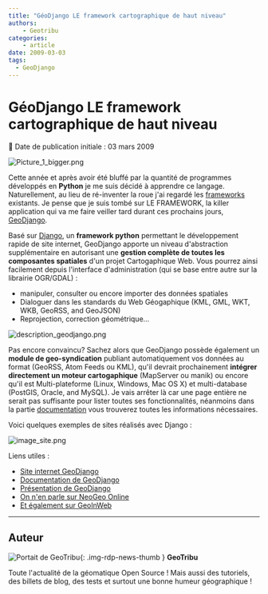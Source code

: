 ```yaml
---
title: "GéoDjango LE framework cartographique de haut niveau"
authors:
    - Geotribu
categories:
    - article
date: 2009-03-03
tags:
  - GeoDjango
---
```


# GéoDjango LE framework cartographique de haut niveau

:calendar: Date de publication initiale : 03 mars 2009

![Picture_1_bigger.png](https://cdn.geotribu.fr/img/tuto/Blog/Django/Picture_1_bigger.png)

Cette année et après avoir été bluffé par la quantité de programmes développés en **Python** je me suis décidé à apprendre ce langage. Naturellement, au lieu de ré-inventer la roue j'ai regardé les [frameworks](https://fr.wikipedia.org/wiki/Framework) existants. Je pense que je suis tombé sur LE FRAMEWORK, la killer application qui va me faire veiller tard durant ces prochains jours, [GeoDjango](http://geodjango.org/).

Basé sur [Django](http://www.django-fr.org/), un **framework python** permettant le développement rapide de site internet, GeoDjango apporte un niveau d'abstraction supplémentaire en autorisant une **gestion complète de toutes les composantes spatiales** d'un projet Cartogaphique Web. Vous pourrez ainsi facilement depuis l'interface d'administration (qui se base entre autre sur la librairie OGR/GDAL) :

* manipuler, consulter ou encore importer des données spatiales
* Dialoguer dans les standards du Web Géogaphique (KML, GML, WKT, WKB, GeoRSS, and GeoJSON)
* Reprojection, correction géométrique...

![description_geodjango.png](https://cdn.geotribu.fr/img/tuto/Blog/Django/description_geodjango.png)

Pas encore convaincu? Sachez alors que GeoDjango possède également un **module de geo-syndication** publiant automatiquement vos données au format (GeoRSS, Atom Feeds ou KML), qu'il devrait prochainement **intégrer directement un moteur cartogaphique** (MapServer ou manik) ou encore qu'il est Multi-plateforme (Linux, Windows, Mac OS X) et multi-database (PostGIS, Oracle, and MySQL). Je vais arrêter là car une page entière ne serait pas suffisante pour lister toutes ses fonctionnalités, néanmoins dans la partie [documentation](http://geodjango.org/presentations/) vous trouverez toutes les informations nécessaires.

Voici quelques exemples de sites réalisés avec Django :

![image_site.png](https://cdn.geotribu.fr/img/tuto/Blog/Django/image_site.png)

Liens utiles :

* [Site internet GeoDjango](http://geodjango.org/)  
* [Documentation de GeoDjango](http://geodjango.org/docs/)  
* [Présentation de GeoDjango](http://www.geowebguru.com/articles/99-overview-geodjango)  
* [On n'en parle sur NeoGeo Online](http://www.neogeo-online.net/blog/archives/tag/geodjango/)  
* [Et également sur GeoInWeb](http://www.geoinweb.com/2008/07/10/geodjangon-un-framework-web-gographique-session-de-la-confrence-where-20-2008-slection-n4/)

----

## Auteur

![Portait de GeoTribu](https://cdn.geotribu.fr/img/internal/charte/geotribu_logo_64x64.png){: .img-rdp-news-thumb }
**GeoTribu**

Toute l'actualité de la géomatique Open Source ! Mais aussi des tutoriels, des billets de blog, des tests et surtout une bonne humeur géographique !
